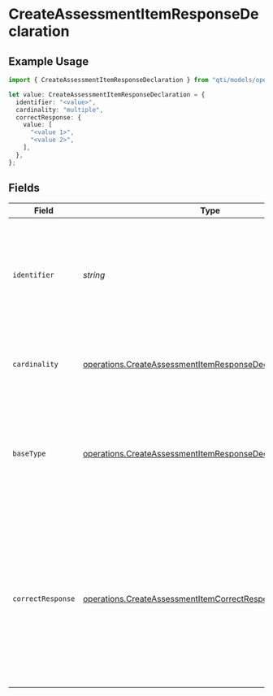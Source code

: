 # CreateAssessmentItemResponseDeclaration

## Example Usage

```typescript
import { CreateAssessmentItemResponseDeclaration } from "qti/models/operations";

let value: CreateAssessmentItemResponseDeclaration = {
  identifier: "<value>",
  cardinality: "multiple",
  correctResponse: {
    value: [
      "<value 1>",
      "<value 2>",
    ],
  },
};
```

## Fields

| Field                                                                                                                                                                                                                                                    | Type                                                                                                                                                                                                                                                     | Required                                                                                                                                                                                                                                                 | Description                                                                                                                                                                                                                                              |
| -------------------------------------------------------------------------------------------------------------------------------------------------------------------------------------------------------------------------------------------------------- | -------------------------------------------------------------------------------------------------------------------------------------------------------------------------------------------------------------------------------------------------------- | -------------------------------------------------------------------------------------------------------------------------------------------------------------------------------------------------------------------------------------------------------- | -------------------------------------------------------------------------------------------------------------------------------------------------------------------------------------------------------------------------------------------------------- |
| `identifier`                                                                                                                                                                                                                                             | *string*                                                                                                                                                                                                                                                 | :heavy_check_mark:                                                                                                                                                                                                                                       | Unique identifier for this response variable within the item; must be distinct from other item variables and cannot use reserved names (completionStatus, numAttempts, duration).                                                                        |
| `cardinality`                                                                                                                                                                                                                                            | [operations.CreateAssessmentItemResponseDeclarationCardinality](../../models/operations/createassessmentitemresponsedeclarationcardinality.md)                                                                                                           | :heavy_check_mark:                                                                                                                                                                                                                                       | Specifies how many values the response variable can hold and whether order matters.                                                                                                                                                                      |
| `baseType`                                                                                                                                                                                                                                               | [operations.CreateAssessmentItemResponseDeclarationBaseType](../../models/operations/createassessmentitemresponsedeclarationbasetype.md)                                                                                                                 | :heavy_minus_sign:                                                                                                                                                                                                                                       | Primitive data type for each answer stored in the variable (e.g., integer, string, boolean). Omit when cardinality is 'record', because each field in a record may have its own type.                                                                    |
| `correctResponse`                                                                                                                                                                                                                                        | [operations.CreateAssessmentItemCorrectResponse](../../models/operations/createassessmentitemcorrectresponse.md)                                                                                                                                         | :heavy_check_mark:                                                                                                                                                                                                                                       | Optional model answer; must conform to the variable's cardinality (single = one value, multiple/ordered = ordered or unordered list); omit when no optimal answer exists (e.g., essays); delivery engines may display it as the solution in review mode. |